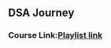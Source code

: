 ## DSA Journey


### Course Link:[Playlist link](https://youtube.com/playlist?list=PLDzeHZWIZsTryvtXdMr6rPh4IDexB5NIA)
